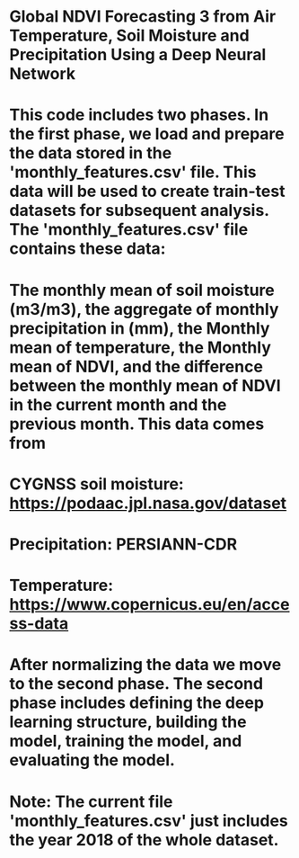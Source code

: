 # Global NDVI Forecasting 3 from Air Temperature, Soil Moisture and Precipitation Using a Deep Neural Network
# This code includes two phases. In the first phase, we load and prepare the data stored in the 'monthly_features.csv' file. This data will be used to create train-test datasets for subsequent analysis. The 'monthly_features.csv' file contains these data:
# The monthly mean of soil moisture (m3/m3), the aggregate of monthly precipitation in (mm), the Monthly mean of temperature, the Monthly mean of NDVI, and the difference between the monthly mean of NDVI in the current month and the previous month. This data comes from 
# CYGNSS soil moisture: https://podaac.jpl.nasa.gov/dataset
# Precipitation: PERSIANN-CDR
# Temperature: https://www.copernicus.eu/en/access-data
# After normalizing the data we move to the second phase. The second phase includes defining the deep learning structure, building the model, training the model, and evaluating the model.
# Note: The current file 'monthly_features.csv' just includes the year 2018 of the whole dataset.
